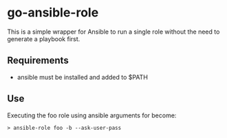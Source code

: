 # go-ansible-role

This is a simple wrapper for Ansible to run a single role without the need to generate a playbook first.

## Requirements
* ansible must be installed and added to $PATH

## Use
Executing the foo role using ansible arguments for become:
```
> ansible-role foo -b --ask-user-pass
```
